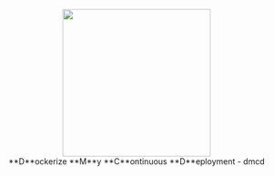 <p align="center">
  <img width="260" src="https://cdn.tolfix.com/images/TX-Small.png">
  <br/>
  **D**ockerize **M**y **C**ontinuous **D**eployment - dmcd
</p>